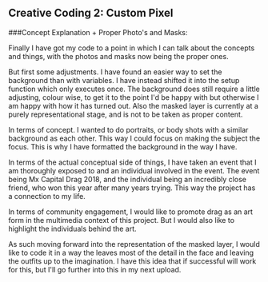 ## Creative Coding 2: Custom Pixel

###Concept Explanation + Proper Photo's and Masks:

Finally I have got my code to a point in which I can talk about the concepts and things, with the photos and masks now being the proper ones. 

But first some adjustments. I have found an easier way to set the background than with variables. I have instead shifted it into the setup function which only executes once. The background does still require a little adjusting, colour wise, to get it to the point I'd be happy with but otherwise I am happy with how it has turned out. Also the masked layer is currently at a purely representational stage, and is not to be taken as proper content.

In terms of concept. I wanted to do portraits, or body shots with a similar background as each other. This way I could focus on making the subject the focus. This is why I have formatted the background in the way I have.

In terms of the actual conceptual side of things, I have taken an event that I am thoroughly exposed to and an individual involved in the event. The event being Mx Capital Drag 2018, and the individual being an incredibly close friend, who won this year after many years trying. This way the project has a connection to my life.

In terms of community engagement, I would like to promote drag as an art form in the multimedia context of this project. But I would also like to highlight the individuals behind the art.

As such moving forward into the representation of the masked layer, I would like to code it in a way the leaves most of the detail in the face and leaving the outfits up to the imagination. I have this idea that if successful will work for this, but I'll go further into this in my next upload.